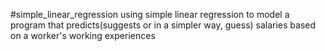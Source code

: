 #simple_linear_regression
using simple linear regression to model a program that predicts(suggests or in a simpler way, guess) salaries based on a worker's working experiences
